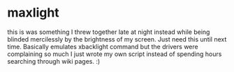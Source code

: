 # maxlight
this is was something I threw together late at night instead while being blinded
mercilessly by the brightness of my screen.  Just need this until next time.
Basically emulates xbacklight command but the drivers were complaining so much I
just wrote my own script instead of spending hours searching through wiki
pages. :)
